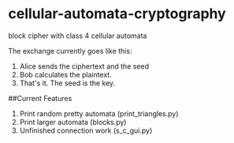 # cellular-automata-cryptography
block cipher with class 4 cellular automata

The exchange currently goes like this:

1. Alice sends the ciphertext and the seed
2. Bob calculates the plaintext.
3. That's it. The seed is the key.

##Current Features
1. Print random pretty automata (print\_triangles.py)
2. Print larger automata (blocks.py)
3. Unfinished connection work (s\_c\_gui.py)
